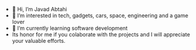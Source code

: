 - 👋 Hi, I’m Javad Abtahi
- 👀 I’m interested in tech, gadgets, cars, space, engineering and a game lover
- 🌱 I’m currently learning software development
- Its honor for me if you colaborate with the projects and I will appreciate your valuable efforts.

<!---
NiNJ4V4D/NiNJ4V4D is a ✨ special ✨ repository because its `README.md` (this file) appears on your GitHub profile.
You can click the Preview link to take a look at your changes.
--->
